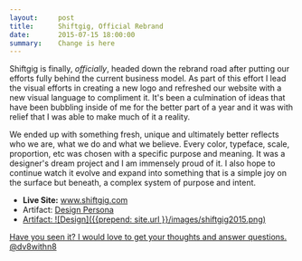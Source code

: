 ```yaml
---
layout:     post
title:      Shiftgig, Official Rebrand
date:       2015-07-15 18:00:00
summary:    Change is here
---
```



Shiftgig is finally, _officially_, headed down the rebrand road after putting our efforts fully behind the current business model. As part of this effort I lead the visual efforts in creating a new logo and refreshed our website with a new visual language to compliment it. It's been a culmination of ideas that have been bubbling inside of me for the better part of a year and it was with relief that I was able to make much of it a reality.
 
We ended up with something fresh, unique and ultimately better reflects who we are, what we do and what we believe. Every color, typeface, scale, proportion, etc was chosen with a specific purpose and meaning. It was a designer's dream project and I am immensely proud of it. I also hope to continue watch it evolve and expand  into something that is a simple joy on the surface but beneath, a complex system of purpose and intent.

* __Live Site:__ <a href="http://www.shiftgig.com">www.shiftgig.com</a>
* Artifact: <a href="{{prepend: site.url }}/files/DesignPersona.pdf">Design Persona
* Artifact: ![Design]({{prepend: site.url }}/images/shiftgig2015.png)

Have you seen it? I would love to get your thoughts and answer questions. <a href="http://www.twitter.com/dv8withn8">@dv8withn8</a>
